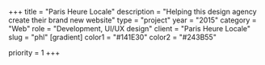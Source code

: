 +++
title = "Paris Heure Locale"
description = "Helping this design agency create their brand new website"
type = "project"
year = "2015"
category = "Web"
role = "Development, UI/UX design"
client = "Paris Heure Locale"
slug = "phl"
[gradient]
    color1 = "#141E30"
    color2 = "#243B55"


priority = 1
+++
